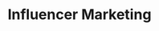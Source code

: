 ---
#preview details
title: "Influencer Marketing"
slug: "influencer-marketing"
preview_title: "Influencer <br>Marketing"
short: "We connect brands with influential voices to foster authentic audience engagement."

#full details
introTitle: Real Voices <span class="mil-thin">Authentic Impact</span>

description:
  title: Your <span class="mil-thin">Approach</span> <br>and <span class="mil-thin">Work Specifics</span>
  content: We connect your brand with the right voices. By leveraging authentic creator partnerships, we build trust and drive engagement through campaigns that feel natural, not forced. At Duco İstanbul, we see influencers not as media placements—but as storytellers. We build influencer programs rooted in credibility, audience fit, and long-term brand alignment, not one-off promotions.
  button:
    link: /projects
    label: View Our Work

list:
  items:
    - label: "Creator Discovery & Vetting"
      value: "
      <p>We don't just look at follower counts—we analyze engagement, audience authenticity, brand fit, tone, past behavior, and content quality. Our team conducts deep-dive research to ensure every creator we bring to your campaign is relevant, aligned, and on-brand.</p>
      <p>This is influencer marketing with intention.</p>
      "

    - label: "Campaign Planning & Briefing"
      value: "
      <p>Each campaign starts with a clear objective and a tailored creative brief. We work closely with creators to co-create content that matches both your goals and their natural voice.</p>
      <p>This collaborative process ensures content feels genuine and performs better—because it's not forced, it's aligned.</p>
      "

    - label: "Storytelling with Reach"
      value: "
      <p>We prioritize storytelling over salesy messaging. Whether through reels, YouTube reviews, TikTok trends, or day-in-the-life Instagram stories, our campaigns aim to immerse the audience—not interrupt them.</p>
      <p>The result: higher trust, deeper engagement, and stronger brand recall.</p>
      "

    - label: "ROI & Engagement Reporting"
      value: "
      <p>From impressions and click-throughs to saves, shares, and conversions—we track it all. Our reports go beyond vanity metrics, offering strategic insights into what worked, why it worked, and what to refine next.</p>
      <p>We optimize continuously and transparently, so your investment delivers results you can measure and repeat.</p>
      "
---